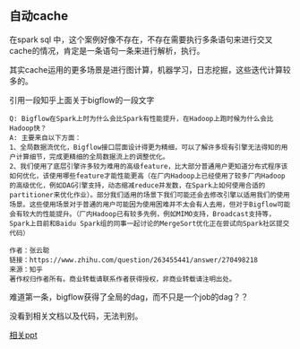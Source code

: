 ## 自动cache

在spark sql 中，这个案例好像不存在，不存在需要执行多条语句来进行交叉cache的情况，肯定是一条语句一条来进行解析，执行。

其实cache运用的更多场景是进行图计算，机器学习，日志挖掘，这些迭代计算较多的。

引用一段知乎上面关于bigflow的一段文字

```
Q: Bigflow在Spark上时为什么会比Spark有性能提升，在Hadoop上跑时候为什么会比Hadoop快？
A: 主要来自以下方面：
1、全局数据流优化，Bigflow接口层面设计得更为精细，可以了解许多现有引擎无法得知的用户计算细节，完成更精细的全局数据流上的调整优化。
2、我们使用了底层引擎许多较为难用的高级feature，比大部分普通用户更知道分布式程序该如何优化，该使用哪些feature才能性能更高（在厂内Hadoop上已经使用了较多厂内Hadoop的高级优化，例如DAG引擎支持，动态缩减reduce并发数，在Spark上如何使用合适的partitioner来优化作业）。部分我们适用的场景下我们可能还会去修改引擎以适用我们的使用场景。这些使用场景对于普通的用户可能因为使用困难并不太会有人去用，但对于Bigflow可能会有较大的性能提升。（厂内Hadoop已有较多先例，例如MIMO支持，Broadcast支持等，Spark上目前和Baidu Spark组的同事一起讨论的MergeSort优化正在尝试向Spark社区提交代码）

作者：张云聪
链接：https://www.zhihu.com/question/263455441/answer/270498218
来源：知乎
著作权归作者所有。商业转载请联系作者获得授权，非商业转载请注明出处。
```

难道第一条，bigflow获得了全局的dag，而不只是一个job的dag？？

没看到相关文档以及代码，无法判别。

[相关ppt](/Users/bbw/Documents/important/dynamic-cahce-ppt.pdf)

